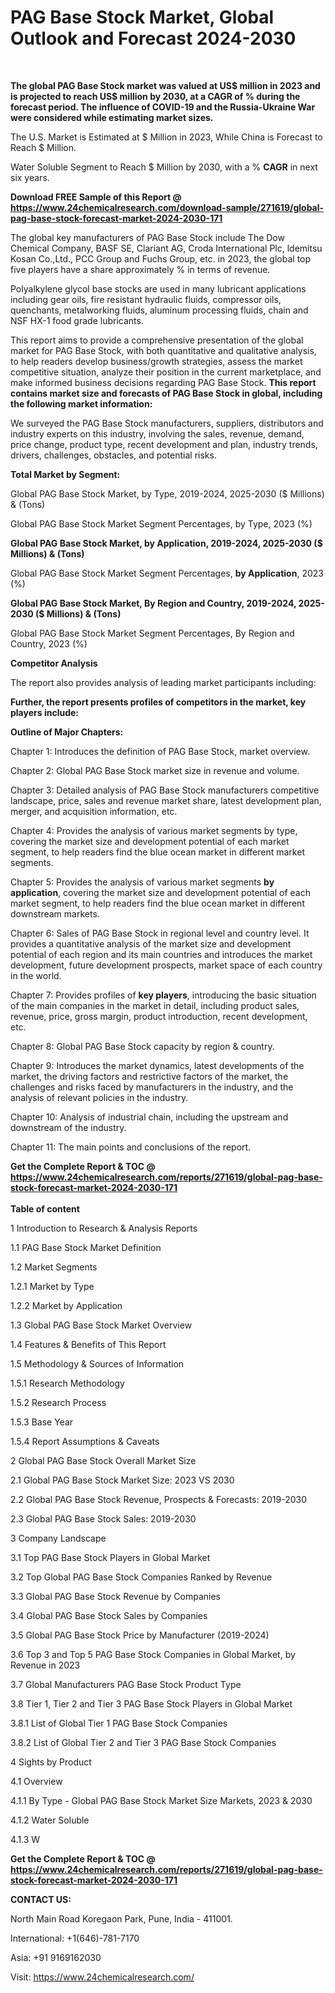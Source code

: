 <h1>PAG Base Stock Market, Global Outlook and Forecast 2024-2030</h1><br/><p><strong>The global PAG Base Stock market was valued at US$ million in 2023 and is projected to reach US$ million by 2030, at a <strong>CAGR</strong> of % during the forecast period. The influence of COVID-19 and the Russia-Ukraine War were considered while estimating market sizes.</strong></p><p>The U.S. Market is Estimated at $ Million in 2023, While China is Forecast to Reach $ Million.</p><p>Water Soluble Segment to Reach $ Million by 2030, with a % <strong>CAGR</strong> in next six years.</p><div><b>Download FREE Sample of this Report @ <a href="https://www.24chemicalresearch.com/download-sample/271619/global-pag-base-stock-forecast-market-2024-2030-171">https://www.24chemicalresearch.com/download-sample/271619/global-pag-base-stock-forecast-market-2024-2030-171</a></b></div><p>The global key manufacturers of PAG Base Stock include The Dow Chemical Company, BASF SE, Clariant AG, Croda International Plc, ldemitsu Kosan Co.,Ltd., PCC Group and Fuchs Group, etc. in 2023, the global top five players have a share approximately % in terms of revenue.</p><p>Polyalkylene glycol base stocks are used in many lubricant applications including gear oils, fire resistant hydraulic fluids, compressor oils, quenchants, metalworking fluids, aluminum processing fluids, chain and NSF HX-1 food grade lubricants.</p><p>This report aims to provide a comprehensive presentation of the global market for PAG Base Stock, with both quantitative and qualitative analysis, to help readers develop business/growth strategies, assess the market competitive situation, analyze their position in the current marketplace, and make informed business decisions regarding PAG Base Stock. <strong>This report contains market size and forecasts of PAG Base Stock in global, including the following market information:</strong></p><p>We surveyed the PAG Base Stock manufacturers, suppliers, distributors and industry experts on this industry, involving the sales, revenue, demand, price change, product type, recent development and plan, industry trends, drivers, challenges, obstacles, and potential risks.</p><p><strong>Total Market by Segment:</strong></p><p>Global PAG Base Stock Market, by Type, 2019-2024, 2025-2030 ($ Millions) & (Tons)</p><p>Global PAG Base Stock Market Segment Percentages, by Type, 2023 (%)</p><p><strong>Global PAG Base Stock Market, <strong>by Application</strong>, 2019-2024, 2025-2030 ($ Millions) & (Tons)</strong></p><p>Global PAG Base Stock Market Segment Percentages, <strong>by Application</strong>, 2023 (%)</p><p><strong>Global PAG Base Stock Market, By Region and Country, 2019-2024, 2025-2030 ($ Millions) & (Tons)</strong></p><p>Global PAG Base Stock Market Segment Percentages, By Region and Country, 2023 (%)</p><p><strong>Competitor Analysis</strong></p><p>The report also provides analysis of leading market participants including:</p><p><strong>Further, the report presents profiles of competitors in the market, <strong>key players</strong> include:</strong></p><p><strong>Outline of Major Chapters:</strong></p><p>Chapter 1: Introduces the definition of PAG Base Stock, market overview.</p><p>Chapter 2: Global PAG Base Stock market size in revenue and volume.</p><p>Chapter 3: Detailed analysis of PAG Base Stock manufacturers competitive landscape, price, sales and revenue market share, latest development plan, merger, and acquisition information, etc.</p><p>Chapter 4: Provides the analysis of various market segments by type, covering the market size and development potential of each market segment, to help readers find the blue ocean market in different market segments.</p><p>Chapter 5: Provides the analysis of various market segments <strong>by application</strong>, covering the market size and development potential of each market segment, to help readers find the blue ocean market in different downstream markets.</p><p>Chapter 6: Sales of PAG Base Stock in regional level and country level. It provides a quantitative analysis of the market size and development potential of each region and its main countries and introduces the market development, future development prospects, market space of each country in the world.</p><p>Chapter 7: Provides profiles of <strong>key players</strong>, introducing the basic situation of the main companies in the market in detail, including product sales, revenue, price, gross margin, product introduction, recent development, etc.</p><p>Chapter 8: Global PAG Base Stock capacity by region & country.</p><p>Chapter 9: Introduces the market dynamics, latest developments of the market, the driving factors and restrictive factors of the market, the challenges and risks faced by manufacturers in the industry, and the analysis of relevant policies in the industry.</p><p>Chapter 10: Analysis of industrial chain, including the upstream and downstream of the industry.</p><p>Chapter 11: The main points and conclusions of the report.</p><div><b>Get the Complete Report & TOC @ <a href="https://www.24chemicalresearch.com/reports/271619/global-pag-base-stock-forecast-market-2024-2030-171">https://www.24chemicalresearch.com/reports/271619/global-pag-base-stock-forecast-market-2024-2030-171</a></b></div><br><b>Table of content</b><p>1 Introduction to Research & Analysis Reports<br />
 
  1.1 PAG Base Stock Market Definition<br />
 
  1.2 Market Segments<br />
 
  1.2.1 Market by Type<br />
 
  1.2.2 Market by Application<br />
 
  1.3 Global PAG Base Stock Market Overview<br />
 
  1.4 Features & Benefits of This Report<br />
 
  1.5 Methodology & Sources of Information<br />
 
  1.5.1 Research Methodology<br />
 
  1.5.2 Research Process<br />
 
  1.5.3 Base Year<br />
 
  1.5.4 Report Assumptions & Caveats<br />
 
 2 Global PAG Base Stock Overall Market Size<br />
 
  2.1 Global PAG Base Stock Market Size: 2023 VS 2030<br />
 
  2.2 Global PAG Base Stock Revenue, Prospects & Forecasts: 2019-2030<br />
 
  2.3 Global PAG Base Stock Sales: 2019-2030<br />
 
 3 Company Landscape<br />
 
  3.1 Top PAG Base Stock Players in Global Market<br />
 
  3.2 Top Global PAG Base Stock Companies Ranked by Revenue<br />
 
  3.3 Global PAG Base Stock Revenue by Companies<br />
 
  3.4 Global PAG Base Stock Sales by Companies<br />
 
  3.5 Global PAG Base Stock Price by Manufacturer (2019-2024)<br />
 
  3.6 Top 3 and Top 5 PAG Base Stock Companies in Global Market, by Revenue in 2023<br />
 
  3.7 Global Manufacturers PAG Base Stock Product Type<br />
 
  3.8 Tier 1, Tier 2 and Tier 3 PAG Base Stock Players in Global Market<br />
 
  3.8.1 List of Global Tier 1 PAG Base Stock Companies<br />
 
  3.8.2 List of Global Tier 2 and Tier 3 PAG Base Stock Companies<br />
 
 4 Sights by Product<br />
 
  4.1 Overview<br />
 
  4.1.1 By Type - Global PAG Base Stock Market Size Markets, 2023 & 2030<br />
 
  4.1.2 Water Soluble<br />
 
  4.1.3 W<br><div><b>Get the Complete Report & TOC @ <a href="https://www.24chemicalresearch.com/reports/271619/global-pag-base-stock-forecast-market-2024-2030-171">https://www.24chemicalresearch.com/reports/271619/global-pag-base-stock-forecast-market-2024-2030-171</a></b></div></p>
 
 <b>CONTACT US:</b><br>
 
 North Main Road Koregaon Park, Pune, India - 411001.<br/>
 
 International: +1(646)-781-7170<br/>
 
 Asia: +91 9169162030<br/>
 
 Visit: <a href="https://www.24chemicalresearch.com/">https://www.24chemicalresearch.com/</a>
 
 <br>